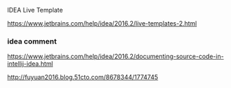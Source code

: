 
IDEA Live Template


https://www.jetbrains.com/help/idea/2016.2/live-templates-2.html



### idea comment

https://www.jetbrains.com/help/idea/2016.2/documenting-source-code-in-intellij-idea.html



http://fuyuan2016.blog.51cto.com/8678344/1774745